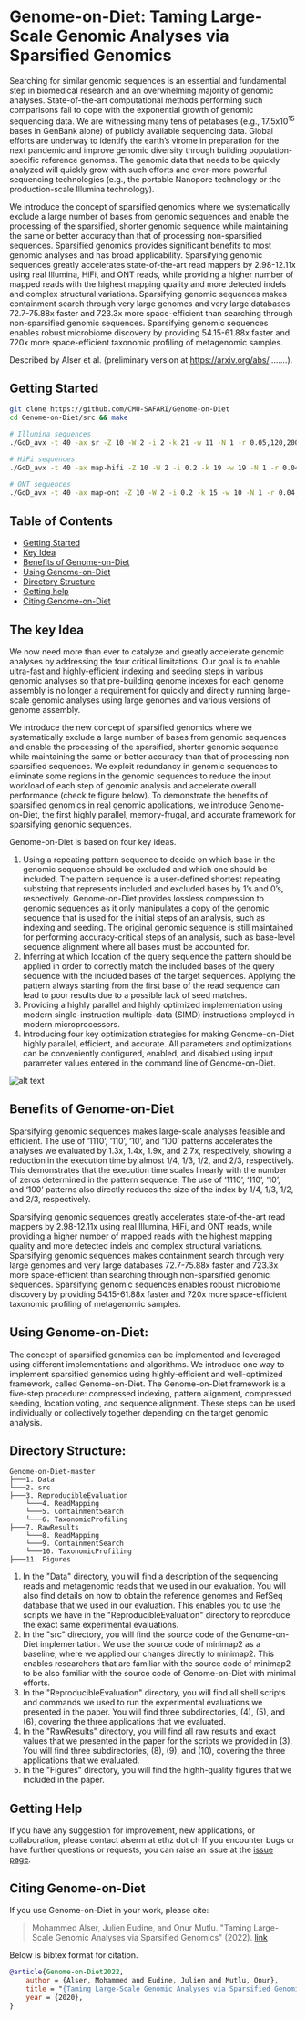 # Genome-on-Diet: Taming Large-Scale Genomic Analyses via Sparsified Genomics 

Searching for similar genomic sequences is an essential and fundamental step in biomedical research and an overwhelming majority of genomic analyses. State-of-the-art computational methods performing such comparisons fail to cope with the exponential growth of genomic sequencing data. We are witnessing many tens of petabases (e.g., 17.5x10<sup>15</sup> bases in GenBank alone) of publicly available sequencing data. Global efforts are underway to identify the earth’s virome in preparation for the next pandemic and improve genomic diversity through building population-specific reference genomes. The genomic data that needs to be quickly analyzed will quickly grow with such efforts and ever-more powerful sequencing technologies (e.g., the portable Nanopore technology or the production-scale Illumina technology). 

We introduce the concept of sparsified genomics where we systematically exclude a large number of bases from genomic sequences and enable the processing of the sparsified, shorter genomic sequence while maintaining the same or better accuracy than that of processing non-sparsified sequences. Sparsified genomics provides significant benefits to most genomic analyses and has broad applicability. Sparsifying genomic sequences greatly accelerates state-of-the-art read mappers by 2.98-12.11x using real Illumina, HiFi, and ONT reads, while providing a higher number of mapped reads with the highest mapping quality and more detected indels and complex structural variations. Sparsifying genomic sequences makes containment search through very large genomes and very large databases 72.7-75.88x faster and 723.3x more space-efficient than searching through non-sparsified genomic sequences. Sparsifying genomic sequences enables robust microbiome discovery by providing 54.15-61.88x faster and 720x more space-efficient taxonomic profiling of metagenomic samples.

Described by Alser et al. (preliminary version at https://arxiv.org/abs/........).


## <a name="started"></a>Getting Started
```sh
git clone https://github.com/CMU-SAFARI/Genome-on-Diet
cd Genome-on-Diet/src && make

# Illumina sequences
./GoD_avx -t 40 -ax sr -Z 10 -W 2 -i 2 -k 21 -w 11 -N 1 -r 0.05,120,200 -n 0.9,0 --AF_max_loc 10 --secondary=yes ../Data/GRCh38.p14_NC_000001.11.fna ../Data/ERR240727_1.fastq

# HiFi sequences
./GoD_avx -t 40 -ax map-hifi -Z 10 -W 2 -i 0.2 -k 19 -w 19 -N 1 -r 0.04,400,800 -n 0.8,0.005  --AF_max_loc 10 --sort=merge --secondary=yes ../Data/GRCh38.p14_NC_000001.11.fna ../Data/PBmixSequel729_1_A01_PBTH_30hours_19kbV2PD_70pM_HumanHG003.fastq

# ONT sequences
./GoD_avx -t 40 -ax map-ont -Z 10 -W 2 -i 0.2 -k 15 -w 10 -N 1 -r 0.04,400,800 -n 0.2,0.0005 --AF_max_loc 10 --sort=merge --secondary=yes ../Data/GRCh38.p14_NC_000001.11.fna ../Data/GM24149_1_300filtered_2Mreads.fastq
```

## Table of Contents
- [Getting Started](#started)
- [Key Idea](#idea)
- [Benefits of Genome-on-Diet](#results)
- [Using Genome-on-Diet](#usage)
- [Directory Structure](#directory)
- [Getting help](#contact)
- [Citing Genome-on-Diet](#cite)

##  <a name="idea"></a>The key Idea 
We now need more than ever to catalyze and greatly accelerate genomic analyses by addressing the four critical limitations. Our goal is to enable ultra-fast and highly-efficient indexing and seeding steps in various genomic analyses so that pre-building genome indexes for each genome assembly is no longer a requirement for quickly and directly running large-scale genomic analyses using large genomes and various versions of genome assembly.

We introduce the new concept of sparsified genomics where we systematically exclude a large number of bases from genomic sequences and enable the processing of the sparsified, shorter genomic sequence while maintaining the same or better accuracy than that of processing non-sparsified sequences. We exploit redundancy in genomic sequences to eliminate some regions in the genomic sequences to reduce the input workload of each step of genomic analysis and accelerate overall performance (check te figure below). To demonstrate the benefits of sparsified genomics in real genomic applications, we introduce Genome-on-Diet, the first highly parallel, memory-frugal, and accurate framework for sparsifying genomic sequences.

Genome-on-Diet is based on four key ideas. 
1. Using a repeating pattern sequence to decide on which base in the genomic sequence should be excluded and which one should be included. The pattern sequence is a user-defined shortest repeating substring that represents included and excluded bases by 1’s and 0’s, respectively. Genome-on-Diet provides lossless compression to genomic sequences as it only manipulates a copy of the genomic sequence that is used for the initial steps of an analysis, such as indexing and seeding. The original genomic sequence is still maintained for performing accuracy-critical steps of an analysis, such as base-level sequence alignment where all bases must be accounted for.
2. Inferring at which location of the query sequence the pattern should be applied in order to correctly match the included bases of the query sequence with the included bases of the target sequences. Applying the pattern always starting from the first base of the read sequence can lead to poor results due to a possible lack of seed matches.
3. Providing a highly parallel and highly optimized implementation using modern single-instruction multiple-data (SIMD) instructions employed in modern microprocessors.
4. Introducing four key optimization strategies for making Genome-on-Diet highly parallel, efficient, and accurate. All parameters and optimizations can be conveniently configured, enabled, and disabled using input parameter values entered in the command line of Genome-on-Diet.


![alt text](https://github.com/CMU-SAFARI/Genome-on-Diet/blob/main/Figures/Genome-on-Diet-main.png?raw=true)


##  <a name="results"></a>Benefits of Genome-on-Diet 
Sparsifying genomic sequences makes large-scale analyses feasible and efficient. The use of ‘1110’, ‘110’, ‘10’, and ‘100’ patterns accelerates the analyses we evaluated by 1.3x, 1.4x, 1.9x, and 2.7x, respectively, showing a reduction in the execution time by almost 1/4, 1/3, 1/2, and 2/3, respectively. This demonstrates that the execution time scales linearly with the number of zeros determined in the pattern sequence. The use of ‘1110’, ‘110’, ‘10’, and ‘100’ patterns also directly reduces the size of the index by 1/4, 1/3, 1/2, and 2/3, respectively.

Sparsifying genomic sequences greatly accelerates state-of-the-art read mappers by 2.98-12.11x using real Illumina, HiFi, and ONT reads, while providing a higher number of mapped reads with the highest mapping quality and more detected indels and complex structural variations. Sparsifying genomic sequences makes containment search through very large genomes and very large databases 72.7-75.88x faster and 723.3x more space-efficient than searching through non-sparsified genomic sequences. Sparsifying genomic sequences enables robust microbiome discovery by providing 54.15-61.88x faster and 720x more space-efficient taxonomic profiling of metagenomic samples.

##  <a name="usage"></a>Using Genome-on-Diet:
The concept of sparsified genomics can be implemented and leveraged using different implementations and algorithms.
We introduce one way to implement sparsified genomics using highly-efficient and well-optimized framework, called Genome-on-Diet. The Genome-on-Diet framework is a five-step procedure: compressed indexing, pattern alignment, compressed seeding, location voting, and sequence alignment. These steps can be used individually or collectively together depending on the target genomic analysis.

##  <a name="directory"></a>Directory Structure:
```
Genome-on-Diet-master
├───1. Data
└───2. src
├───3. ReproducibleEvaluation
    └───4. ReadMapping
    └───5. ContainmentSearch
    └───6. TaxonomicProfiling        
├───7. RawResults
    └───8. ReadMapping
    └───9. ContainmentSearch
    └───10. TaxonomicProfiling 
├───11. Figures
```            
1. In the "Data" directory, you will find a description of the sequencing reads and metagenomic reads that we used in our evaluation. You will also find details on how to obtain the reference genomes and RefSeq database that we used in our evaluation. This enables you to use the scripts we have in the "ReproducibleEvaluation" directory to reproduce the exact same experimental evaluations.
2. In the "src" directory, you will find the source code of the Genome-on-Diet implementation. We use the source code of minimap2 as a baseline, where we applied our changes directly to minimap2. This enables researchers that are familiar with the source code of minimap2 to be also familiar with the source code of Genome-on-Diet with minimal efforts.
3. In the "ReproducibleEvaluation" directory, you will find all shell scripts and commands we used to run the experimental evaluations we presented in the paper. You will find three subdirectories, (4), (5), and (6), covering the three applications that we evaluated.
7. In the "RawResults" directory, you will find all raw results and exact values that we presented in the paper for the scripts we provided in (3). You will find three subdirectories, (8), (9), and (10), covering the three applications that we evaluated.
11. In the "Figures" directory, you will find the highh-quality figures that we included in the paper.


##  <a name="contact"></a>Getting Help
If you have any suggestion for improvement, new applications, or collaboration, please contact alserm at ethz dot ch
If you encounter bugs or have further questions or requests, you can raise an issue at the [issue page][issue].

## <a name="cite"></a>Citing Genome-on-Diet

If you use Genome-on-Diet in your work, please cite:

> Mohammed Alser,  Julien Eudine, and Onur Mutlu. 
> "Taming Large-Scale Genomic Analyses via Sparsified Genomics" 
> (2022). [link](https://doi.org/.....)

Below is bibtex format for citation.

```bibtex
@article{Genome-on-Diet2022,
    author = {Alser, Mohammed and Eudine, Julien and Mutlu, Onur},
    title = "{Taming Large-Scale Genomic Analyses via Sparsified Genomics}",
    year = {2020},
}
```


[issue]: https://github.com/CMU-SAFARI/Genome-on-Diet/issues
